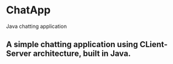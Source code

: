 # ChatApp
Java chatting application

## A simple chatting application using CLient-Server architecture, built in Java.